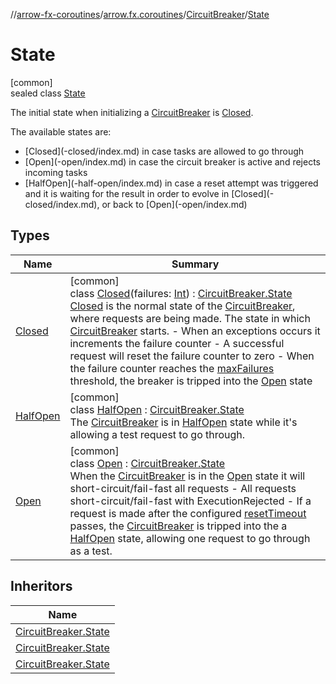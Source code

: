 //[arrow-fx-coroutines](../../../../index.md)/[arrow.fx.coroutines](../../index.md)/[CircuitBreaker](../index.md)/[State](index.md)

# State

[common]\
sealed class [State](index.md)

The initial state when initializing a [CircuitBreaker](../index.md) is [Closed](-closed/index.md).

The available states are:

<ul><li>[Closed](-closed/index.md) in case tasks are allowed to go through</li><li>[Open](-open/index.md) in case the circuit breaker is active and rejects incoming tasks</li><li>[HalfOpen](-half-open/index.md) in case a reset attempt was triggered and it is waiting for     the result in order to evolve in [Closed](-closed/index.md), or back to [Open](-open/index.md)</li></ul>

## Types

| Name | Summary |
|---|---|
| [Closed](-closed/index.md) | [common]<br>class [Closed](-closed/index.md)(failures: [Int](https://kotlinlang.org/api/latest/jvm/stdlib/kotlin/-int/index.html)) : [CircuitBreaker.State](index.md)<br>[Closed](-closed/index.md) is the normal state of the [CircuitBreaker](../index.md), where requests are being made. The state in which [CircuitBreaker](../index.md) starts.     - When an exceptions occurs it increments the failure counter     - A successful request will reset the failure counter to zero     - When the failure counter reaches the [maxFailures](../../../../../arrow-fx-coroutines/arrow.fx.coroutines/-circuit-breaker/max-failures.md) threshold, the breaker is tripped into the [Open](-open/index.md) state |
| [HalfOpen](-half-open/index.md) | [common]<br>class [HalfOpen](-half-open/index.md) : [CircuitBreaker.State](index.md)<br>The [CircuitBreaker](../index.md) is in [HalfOpen](-half-open/index.md) state while it's allowing a test request to go through. |
| [Open](-open/index.md) | [common]<br>class [Open](-open/index.md) : [CircuitBreaker.State](index.md)<br>When the [CircuitBreaker](../index.md) is in the [Open](-open/index.md) state it will short-circuit/fail-fast all requests     - All requests short-circuit/fail-fast with ExecutionRejected     - If a request is made after the configured [resetTimeout](../../../../../arrow-fx-coroutines/arrow.fx.coroutines/-circuit-breaker/reset-timeout.md) passes, the [CircuitBreaker](../index.md) is tripped into the a [HalfOpen](-half-open/index.md) state, allowing one request to go through as a test. |

## Inheritors

| Name |
|---|
| [CircuitBreaker.State](-closed/index.md) |
| [CircuitBreaker.State](-open/index.md) |
| [CircuitBreaker.State](-half-open/index.md) |
